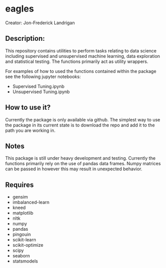 # eagles

Creator: Jon-Frederick Landrigan

## Description:
This repository contains utilities to perform tasks relating to data science 
including supervised and unsupervised machine learning, data exploration and statistical testing.
The functions primarily act as utility wrappers.

For examples of how to used the functions contained within the package see the following jupyter notebooks:
- Supervised Tuning.ipynb
- Unsupervised Tuning.ipynb

## How to use it?
Currently the package is only available via github. The simplest way to use the 
package in its current state is to download the repo and add it to the path you are working in.

## Notes
This package is still under heavy development and testing. 
Currently the functions primarily rely on the use of pandas data frames. Numpy matrices can be passed in
however this may result in unexpected behavior. 

## Requires
- gensim
- imbalanced-learn
- kneed
- matplotlib
- nltk
- numpy
- pandas
- pingouin
- scikit-learn
- scikit-optimize
- scipy
- seaborn
- statsmodels